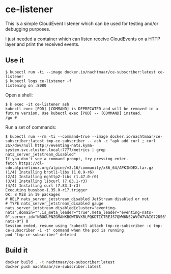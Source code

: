 # ce-listener

This is a simple CloudEvent listener which can be used for testing and/or debugging purposes.

I just needed a container which can listen receive CloudEvents on a HTTP layer and print the received events.

## Use it

```shell
$ kubectl run -ti --image docker.io/nachtmaar/ce-subscriber:latest ce-listener
$ kubectl logs ce-listener -f
listening on :8080
```

Open a shell:

```shell
$ k exec -it ce-listener ash
kubectl exec [POD] [COMMAND] is DEPRECATED and will be removed in a future version. Use kubectl exec [POD] -- [COMMAND] instead.
/go # 
```

Run a set of commands:

```shell
$ kubectl run --rm -ti --command=true --image docker.io/nachtmaar/ce-subscriber:latest tmp-ce-subscriber -- ash -c "apk add curl ; curl 2&>/dev/null http://eventing-nats.kyma-system.svc.cluster.local:7777/metrics | grep nats_server_jetstream_disabled"
If you don't see a command prompt, try pressing enter.
fetch https://dl-cdn.alpinelinux.org/alpine/v3.16/community/x86_64/APKINDEX.tar.gz
(1/4) Installing brotli-libs (1.0.9-r6)
(2/4) Installing nghttp2-libs (1.47.0-r0)
(3/4) Installing libcurl (7.83.1-r3)
(4/4) Installing curl (7.83.1-r3)
Executing busybox-1.35.0-r17.trigger
OK: 8 MiB in 19 packages
# HELP nats_server_jetstream_disabled JetStream disabled or not
# TYPE nats_server_jetstream_disabled gauge
nats_server_jetstream_disabled{cluster="eventing-nats",domain="",is_meta_leader="true",meta_leader="eventing-nats-0",server_id="NBOOUPNZGMANKBOWTDVXRLPQKDTICTREJS7QWW6NS2WVCW7VAIG72DS6",server_name="eventing-nats-0"} 0
Session ended, resume using 'kubectl attach tmp-ce-subscriber -c tmp-ce-subscriber -i -t' command when the pod is running
pod "tmp-ce-subscriber" deleted
```

## Build it

```bash
docker build . -t nachtmaar/ce-subscriber:latest
docker push nachtmaar/ce-subscriber:latest
```
